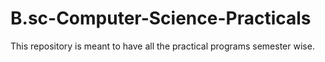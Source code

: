 # B.sc-Computer-Science-Practicals
This repository is meant to have all the practical programs semester wise.

